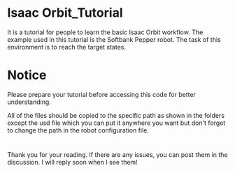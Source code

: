 # Isaac Orbit_Tutorial
It is a tutorial for people to learn the basic Isaac Orbit workflow. The example used in this tutorial is the Softbank Pepper robot. The task of this environment is to reach the target states.


# Notice
Please prepare your tutorial before accessing this code for better understanding.

All of the files should be copied to the specific path as shown in the folders except the usd file which you can put it anywhere you want but don't forget to change the path in the robot configuration file.

#
Thank you for your reading. If there are any issues, you can post them in the discussion. I will reply soon when I see them!
